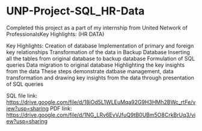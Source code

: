 # UNP-Project-SQL_HR-Data
Completed this project as a part of my internship from United Network of ProfessionalsKey Highlights: (HR DATA)

Key Highlights:
Creation of database 
Implementation of primary and foreign key relationships
Transformation of the data in Backup Database
Inserting all the tables from original database to backup database
Formulation of SQL queries
Data migration to original database
Highlighting the key insights from the data
These steps demonstrate datbase management, data transformation and drawing key insights from the data through presentation of SQL queries 

SQL file link: https://drive.google.com/file/d/18iOd5L1WLEuMqa92G9H3HMh2BWc_rtFe/view?usp=sharing
PDF link: https://drive.google.com/file/d/1NG_LRv6EvVJfuQ9tB0UBm5O8CrkBrUq3/view?usp=sharing
